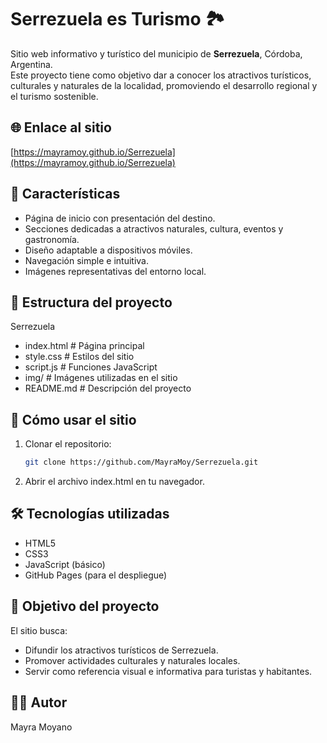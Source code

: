 # Serrezuela es Turismo 🏞️

Sitio web informativo y turístico del municipio de **Serrezuela**, Córdoba, Argentina.  
Este proyecto tiene como objetivo dar a conocer los atractivos turísticos, culturales y naturales de la localidad, promoviendo el desarrollo regional y el turismo sostenible.

## 🌐 Enlace al sitio

[https://mayramoy.github.io/Serrezuela](https://mayramoy.github.io/Serrezuela) 

## 🧾 Características

- Página de inicio con presentación del destino.
- Secciones dedicadas a atractivos naturales, cultura, eventos y gastronomía.
- Diseño adaptable a dispositivos móviles.
- Navegación simple e intuitiva.
- Imágenes representativas del entorno local.

## 📁 Estructura del proyecto

Serrezuela

- index.html # Página principal
- style.css # Estilos del sitio
- script.js # Funciones JavaScript
- img/ # Imágenes utilizadas en el sitio
- README.md # Descripción del proyecto


## 🚀 Cómo usar el sitio

1. Clonar el repositorio:
   ```bash
   git clone https://github.com/MayraMoy/Serrezuela.git

2. Abrir el archivo index.html en tu navegador.

## 🛠️ Tecnologías utilizadas

- HTML5
- CSS3
- JavaScript (básico)
- GitHub Pages (para el despliegue)

## 🎯 Objetivo del proyecto

El sitio busca:
- Difundir los atractivos turísticos de Serrezuela.
- Promover actividades culturales y naturales locales.
- Servir como referencia visual e informativa para turistas y habitantes.

## 🙋‍♀️ Autor
Mayra Moyano
